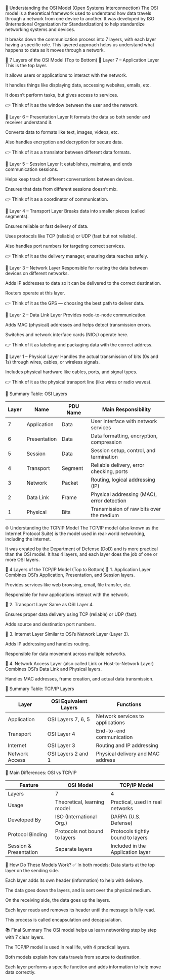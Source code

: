 📘 Understanding the OSI Model (Open Systems Interconnection)
The OSI model is a theoretical framework used to understand how data travels through a network from one device to another. It was developed by ISO (International Organization for Standardization) to help standardize networking systems and devices.

It breaks down the communication process into 7 layers, with each layer having a specific role. This layered approach helps us understand what happens to data as it moves through a network.

🔷 7 Layers of the OSI Model (Top to Bottom)
🔹 Layer 7 – Application Layer
This is the top layer.

It allows users or applications to interact with the network.

It handles things like displaying data, accessing websites, emails, etc.

It doesn’t perform tasks, but gives access to services.

👉 Think of it as the window between the user and the network.

🔹 Layer 6 – Presentation Layer
It formats the data so both sender and receiver understand it.

Converts data to formats like text, images, videos, etc.

Also handles encryption and decryption for secure data.

👉 Think of it as a translator between different data formats.

🔹 Layer 5 – Session Layer
It establishes, maintains, and ends communication sessions.

Helps keep track of different conversations between devices.

Ensures that data from different sessions doesn’t mix.

👉 Think of it as a coordinator of communication.

🔹 Layer 4 – Transport Layer
Breaks data into smaller pieces (called segments).

Ensures reliable or fast delivery of data.

Uses protocols like TCP (reliable) or UDP (fast but not reliable).

Also handles port numbers for targeting correct services.

👉 Think of it as the delivery manager, ensuring data reaches safely.

🔹 Layer 3 – Network Layer
Responsible for routing the data between devices on different networks.

Adds IP addresses to data so it can be delivered to the correct destination.

Routers operate at this layer.

👉 Think of it as the GPS — choosing the best path to deliver data.

🔹 Layer 2 – Data Link Layer
Provides node-to-node communication.

Adds MAC (physical) addresses and helps detect transmission errors.

Switches and network interface cards (NICs) operate here.

👉 Think of it as labeling and packaging data with the correct address.

🔹 Layer 1 – Physical Layer
Handles the actual transmission of bits (0s and 1s) through wires, cables, or wireless signals.

Includes physical hardware like cables, ports, and signal types.

👉 Think of it as the physical transport line (like wires or radio waves).

🧱 Summary Table: OSI Layers

| Layer | Name         | PDU Name | Main Responsibility                        |
| ----- | ------------ | -------- | ------------------------------------------ |
| 7     | Application  | Data     | User interface with network services       |
| 6     | Presentation | Data     | Data formatting, encryption, compression   |
| 5     | Session      | Data     | Session setup, control, and termination    |
| 4     | Transport    | Segment  | Reliable delivery, error checking, ports   |
| 3     | Network      | Packet   | Routing, logical addressing (IP)           |
| 2     | Data Link    | Frame    | Physical addressing (MAC), error detection |
| 1     | Physical     | Bits     | Transmission of raw bits over the medium   |


🌐 Understanding the TCP/IP Model
The TCP/IP model (also known as the Internet Protocol Suite) is the model used in real-world networking, including the internet.

It was created by the Department of Defense (DoD) and is more practical than the OSI model. It has 4 layers, and each layer does the job of one or more OSI layers.

🔷 4 Layers of the TCP/IP Model (Top to Bottom)
🔹 1. Application Layer
Combines OSI’s Application, Presentation, and Session layers.

Provides services like web browsing, email, file transfer, etc.

Responsible for how applications interact with the network.

🔹 2. Transport Layer
Same as OSI Layer 4.

Ensures proper data delivery using TCP (reliable) or UDP (fast).

Adds source and destination port numbers.

🔹 3. Internet Layer
Similar to OSI’s Network Layer (Layer 3).

Adds IP addressing and handles routing.

Responsible for data movement across multiple networks.

🔹 4. Network Access Layer (also called Link or Host-to-Network Layer)
Combines OSI’s Data Link and Physical layers.

Handles MAC addresses, frame creation, and actual data transmission.

🧱 Summary Table: TCP/IP Layers

| Layer          | OSI Equivalent Layers | Functions                         |
| -------------- | --------------------- | --------------------------------- |
| Application    | OSI Layers 7, 6, 5    | Network services to applications  |
| Transport      | OSI Layer 4           | End-to-end communication          |
| Internet       | OSI Layer 3           | Routing and IP addressing         |
| Network Access | OSI Layers 2 and 1    | Physical delivery and MAC address |

🔁 Main Differences: OSI vs TCP/IP

| Feature                | OSI Model                     | TCP/IP Model                      |
| ---------------------- | ----------------------------- | --------------------------------- |
| Layers                 | 7                             | 4                                 |
| Usage                  | Theoretical, learning model   | Practical, used in real networks  |
| Developed By           | ISO (International Org.)      | DARPA (U.S. Defense)              |
| Protocol Binding       | Protocols not bound to layers | Protocols tightly bound to layers |
| Session & Presentation | Separate layers               | Included in the Application layer |


🔄 How Do These Models Work?
✅ In both models:
Data starts at the top layer on the sending side.

Each layer adds its own header (information) to help with delivery.

The data goes down the layers, and is sent over the physical medium.

On the receiving side, the data goes up the layers.

Each layer reads and removes its header until the message is fully read.

This process is called encapsulation and decapsulation.

📚 Final Summary
The OSI model helps us learn networking step by step with 7 clear layers.

The TCP/IP model is used in real life, with 4 practical layers.

Both models explain how data travels from source to destination.

Each layer performs a specific function and adds information to help move data correctly.

